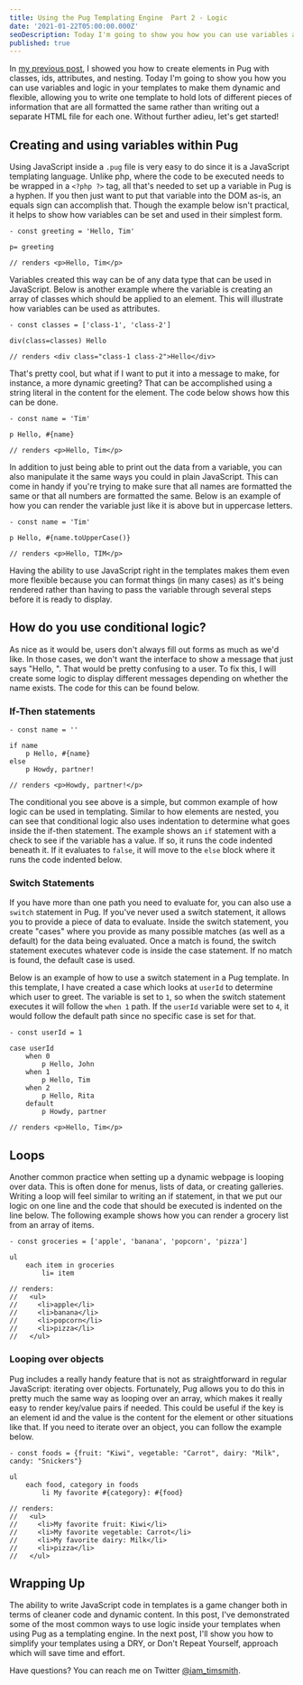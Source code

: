 ```yaml
---
title: Using the Pug Templating Engine  Part 2 - Logic
date: '2021-01-22T05:00:00.000Z'
seoDescription: Today I'm going to show you how you can use variables and logic in your templates to make them dynamic and flexible to allow you to display data however you need.
published: true
---
```


In [my previous post](/blog/using-the-pug-templating-engine-part-1-markup), I showed you how to create elements in Pug with classes, ids, attributes, and nesting. Today I'm going to show you how you can use variables and logic in your templates to make them dynamic and flexible, allowing you to write one template to hold lots of different pieces of information that are all formatted the same rather than writing out a separate HTML file for each one. Without further adieu, let's get started!

<Gif src='https://media.giphy.com/media/cfUMNY4RfGhEc/giphy.mp4' />

## Creating and using variables within Pug

Using JavaScript inside a `.pug` file is very easy to do since it is a JavaScript templating language. Unlike php, where the code to be executed needs to be wrapped in a `<?php ?>` tag, all that's needed to set up a variable in Pug is a hyphen. If you then just want to put that variable into the DOM as-is, an equals sign can accomplish that. Though the example below isn't practical, it helps to show how variables can be set and used in their simplest form.

```pug
- const greeting = 'Hello, Tim'

p= greeting

// renders <p>Hello, Tim</p>
```

Variables created this way can be of any data type that can be used in JavaScript. Below is another example where the variable is creating an array of classes which should be applied to an element. This will illustrate how variables can be used as attributes.

```pug
- const classes = ['class-1', 'class-2']

div(class=classes) Hello

// renders <div class="class-1 class-2">Hello</div>
```

That's pretty cool, but what if I want to put it into a message to make, for instance, a more dynamic greeting? That can be accomplished using a string literal in the content for the element. The code below shows how this can be done.

```pug
- const name = 'Tim'

p Hello, #{name}

// renders <p>Hello, Tim</p>
```

In addition to just being able to print out the data from a variable, you can also manipulate it the same ways you could in plain JavaScript. This can come in handy if you're trying to make sure that all names are formatted the same or that all numbers are formatted the same. Below is an example of how you can render the variable just like it is above but in uppercase letters.

```pug
- const name = 'Tim'

p Hello, #{name.toUpperCase()}

// renders <p>Hello, TIM</p>
```

Having the ability to use JavaScript right in the templates makes them even more flexible because you can format things (in many cases) as it's being rendered rather than having to pass the variable through several steps before it is ready to display.

## How do you use conditional logic?

As nice as it would be, users don't always fill out forms as much as we'd like. In those cases, we don't want the interface to show a message that just says "Hello, ". That would be pretty confusing to a user. To fix this, I will create some logic to display different messages depending on whether the name exists. The code for this can be found below.

### If-Then statements

```pug
- const name = ''

if name
	p Hello, #{name}
else
	p Howdy, partner!

// renders <p>Howdy, partner!</p>
```

The conditional you see above is a simple, but common example of how logic can be used in templating. Similar to how elements are nested, you can see that conditional logic also uses indentation to determine what goes inside the if-then statement. The example shows an `if` statement with a check to see if the variable has a value. If so, it runs the code indented beneath it. If it evaluates to `false`, it will move to the `else` block where it runs the code indented below.

<EmailSignup title='Like this post? Join my mailing list!' />

### Switch Statements

If you have more than one path you need to evaluate for, you can also use a `switch` statement in Pug. If you've never used a switch statement, it allows you to provide a piece of data to evaluate. Inside the switch statement, you create "cases" where you provide as many possible matches (as well as a default) for the data being evaluated. Once a match is found, the switch statement executes whatever code is inside the case statement. If no match is found, the default case is used.

Below is an example of how to use a switch statement in a Pug template. In this template, I have created a case which looks at `userId` to determine which user to greet. The variable is set to `1`, so when the switch statement executes it will follow the `when 1` path. If the `userId` variable were set to `4`, it would follow the default path since no specific case is set for that.

```pug
- const userId = 1

case userId
	when 0
		p Hello, John
	when 1
		p Hello, Tim
	when 2
		p Hello, Rita
	default
		p Howdy, partner

// renders <p>Hello, Tim</p>
```

## Loops

Another common practice when setting up a dynamic webpage is looping over data. This is often done for menus, lists of data, or creating galleries. Writing a loop will feel similar to writing an if statement, in that we put our logic on one line and the code that should be executed is indented on the line below. The following example shows how you can render a grocery list from an array of items.

```pug
- const groceries = ['apple', 'banana', 'popcorn', 'pizza']

ul
	each item in groceries
		li= item

// renders:
//   <ul>
//     <li>apple</li>
//     <li>banana</li>
//     <li>popcorn</li>
//     <li>pizza</li>
//   </ul>
```

### Looping over objects

Pug includes a really handy feature that is not as straightforward in regular JavaScript: iterating over objects. Fortunately, Pug allows you to do this in pretty much the same way as looping over an array, which makes it really easy to render key/value pairs if needed. This could be useful if the key is an element id and the value is the content for the element or other situations like that. If you need to iterate over an object, you can follow the example below.

```pug
- const foods = {fruit: "Kiwi", vegetable: "Carrot", dairy: "Milk", candy: "Snickers"}

ul
	each food, category in foods
		li My favorite #{category}: #{food}

// renders:
//   <ul>
//     <li>My favorite fruit: Kiwi</li>
//     <li>My favorite vegetable: Carrot</li>
//     <li>My favorite dairy: Milk</li>
//     <li>pizza</li>
//   </ul>
```

## Wrapping Up

The ability to write JavaScript code in templates is a game changer both in terms of cleaner code and dynamic content. In this post, I've demonstrated some of the most common ways to use logic inside your templates when using Pug as a templating engine. In the next post, I'll show you how to simplify your templates using a DRY, or Don't Repeat Yourself, approach which will save time and effort.

Have questions? You can reach me on Twitter [@iam_timsmith](https://www.twitter.com/iam_timsmith).
